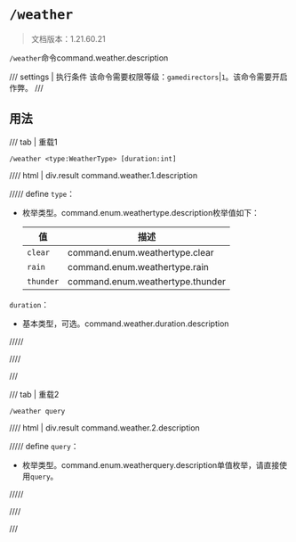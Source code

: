 # `/weather`

> 文档版本：1.21.60.21

`/weather`命令command.weather.description

/// settings | 执行条件
该命令需要权限等级：`gamedirectors`|`1`。该命令需要开启作弊。
///

## 用法

/// tab | 重载1
```mcfunction
/weather <type:WeatherType> [duration:int]
```

//// html | div.result
command.weather.1.description

///// define
`type`：<!-- md:samp WeatherType -->

- 枚举类型。command.enum.weathertype.description枚举值如下：

  |值|描述|
  |---|---|
  |`clear`|command.enum.weathertype.clear|
  |`rain`|command.enum.weathertype.rain|
  |`thunder`|command.enum.weathertype.thunder|


`duration`：<!-- md:samp int -->

- 基本类型，可选。command.weather.duration.description


/////

////

///

/// tab | 重载2
```mcfunction
/weather query
```

//// html | div.result
command.weather.2.description

///// define
`query`：<!-- md:samp WeatherQuery -->

- 枚举类型。command.enum.weatherquery.description单值枚举，请直接使用`query`。


/////

////

///
